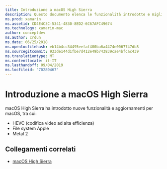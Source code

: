 ```yaml
---
title: Introduzione a macOS High Sierra
description: Questo documento elenca le funzionalità introdotte e migliorate in macOS High Sierra e i collegamenti alla descrizione di alto livello di Apple dell'aggiornamento.
ms.prod: xamarin
ms.assetid: CD4E4C3C-5341-4830-8ED2-6C67AFC49674
ms.technology: xamarin-mac
author: conceptdev
ms.author: crdun
ms.date: 06/25/2018
ms.openlocfilehash: eb14b4cc34495eefaf400ba6a4474e0067747db8
ms.sourcegitcommit: 933de144d1fbe7d412e49b743839cae4bfcac439
ms.translationtype: MT
ms.contentlocale: it-IT
ms.lasthandoff: 09/04/2019
ms.locfileid: "70289467"
---
```

# <a name="introduction-to-macos-high-sierra"></a>Introduzione a macOS High Sierra

macOS High Sierra ha introdotto nuove funzionalità e aggiornamenti per macOS, tra cui:

- HEVC (codifica video ad alta efficienza)
- File system Apple
- Metal 2

## <a name="related-links"></a>Collegamenti correlati

- [macOS High Sierra](https://www.apple.com/macos/high-sierra/)
